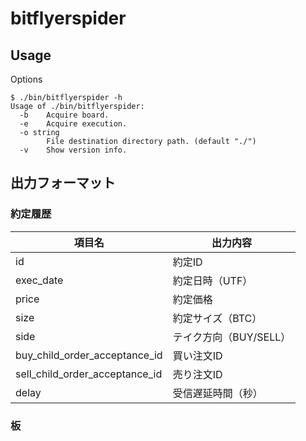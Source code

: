# bitflyerspider

## Usage

Options

```
$ ./bin/bitflyerspider -h
Usage of ./bin/bitflyerspider:
  -b	Acquire board.
  -e	Acquire execution.
  -o string
    	File destination directory path. (default "./")
  -v	Show version info.
```

## 出力フォーマット

### 約定履歴

|項目名|出力内容|
|---|---|
|id|約定ID|
|exec_date|約定日時（UTF）|
|price|約定価格|
|size|約定サイズ（BTC）|
|side|テイク方向（BUY/SELL）|
|buy_child_order_acceptance_id|買い注文ID|
|sell_child_order_acceptance_id|売り注文ID|
|delay|受信遅延時間（秒）|

### 板
